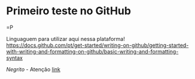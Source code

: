 # Primeiro teste no GitHub

=P


Linguaguem para utilizar aqui nessa plataforma!
https://docs.github.com/pt/get-started/writing-on-github/getting-started-with-writing-and-formatting-on-github/basic-writing-and-formatting-syntax

*Negrito* - Atenção
[link](https://www.globo.com/)

